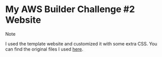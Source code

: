 # My AWS Builder Challenge #2 Website

> [!NOTE]
> I used the template website and customized it with some extra CSS. You can find the original files I used [here](https://github.com/anacunha/aws-builder-challenge-personal-website).

